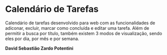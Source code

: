 # Calendário de Tarefas


Calendário de tarefas desenvolvido para web com as funcionalidades de adiconar, excluir, marcar como concluída e editar uma tarefa. Além de permitir a busca por título, também existem 3 modos de visualização, sendo eles por dia, por mês e por semana. 


**David Sebastião Zardo Potentini**
